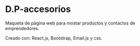 # D.P-accesorios
Maqueta de página web para mostar productos y contactos de emprendedores.

Creado con: React.js, Bootstrap, Email.js y css.
